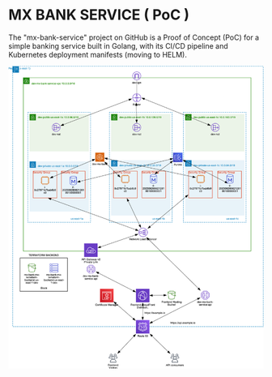 # MX BANK SERVICE ( PoC )

The "mx-bank-service" project on GitHub is a Proof of Concept (PoC) for a simple banking service built in Golang, with its CI/CD pipeline and Kubernetes deployment manifests (moving to HELM). 

![alt text](./architecture.png?raw=true)